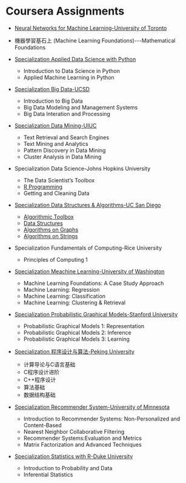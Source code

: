 # Coursera Assignments

* [Neural Networks for Machine Learning-University of Toronto](./Neural_Networks_for_Machine_Learning_University_of_Toronto)

* 機器學習基石上 (Machine Learning Foundations)---Mathematical Foundations

* [Specialization Applied Data Science with Python](./Specialization_Applied_Data_Science_with_Python_University_of_Michigan)
  * Introduction to Data Science in Python
  * Applied Machine Learning in Python
* [Specialization Big Data-UCSD](./Specialization_Big_Data_UC_San_Diego)
  * Introduction to Big Data
  * Big Data Modeling and Management Systems
  * Big Data Interation and Processing

* [Specialization Data Mining-UIUC](./Specialization_Data_Mining_UIUC)
  * Text Retrieval and Search Engines
  * Text Mining and Analytics
  * Pattern Discovery in Data Mining
  * Cluster Analysis in Data Mining

* Specialization Data Science-Johns Hopkins University
  * The Data Scientist’s Toolbox
  * [R Programming](./Specialization_Data_Science_Johns_Hopkins_University/Course2_R_Programming)
  * Getting and Cleaning Data

* [Specialization Data Structures & Algorithms-UC San Diego](./Specialization_Data_Structures_Algorithms_UC_San_Diego)
  * [Algorithmic Toolbox](./Specialization_Data_Structures_Algorithms_UC_San_Diego/Course1_Algorithmic_Toolbox)
  * [Data Structures](./Specialization_Data_Structures_Algorithms_UC_San_Diego/Course2_Data_Structures)
  * [Algorithms on Graphs](./Specialization_Data_Structures_Algorithms_UC_San_Diego/Course3_Algorithms_on_Graphs)
  * [Algorithms on Strings](./Specialization_Data_Structures_Algorithms_UC_San_Diego/Course4_Algorithms_on_Strings)

* Specialization Fundamentals of Computing-Rice University
  * Principles of Computing 1

* [Specialization Meachine Learning-University of Washington](./Specialization_Machine_Learning_University_of_Washington)
  * Machine Learning Foundations: A Case Study Approach
  * Machine Learning: Regression
  * Machine Learning: Classification
  * Machine Learning: Clustering & Retrieval

* [Specialization Probabilistic Graphical Models-Stanford University](./Specialization_Probabilistic_Graphical_Models_Stanford_University)
  * Probabilistic Graphical Models 1: Representation
  * Probabilistic Graphical Models 2: Inference
  * Probabilistic Graphical Models 3: Learning

* [Specialization 程序设计与算法-Peking University](./Specialization_Program_Design_Algorithm_Peking_University)
  * 计算导论与C语言基础
  * C程序设计进阶
  * C++程序设计
  * 算法基础
  * 数据结构基础

* [Specialization Recommender System-University of Minnesota](./Specialization_Recommender_System_University_of_Minnesota)
  * Introduction to Recommender Systems: Non-Personalized and Content-Based
  * Nearest Neighbor Collaborative Filtering
  * Recommender Systems:Evaluation and Metrics
  * Matrix Factorization and Advanced Techniques

* [Specialization Statistics with R-Duke University](./Specialization_Statistics_with_R_Duke_University)
  * Introduction to Probability and Data
  * Inferential Statistics
